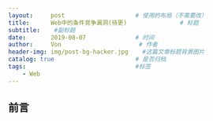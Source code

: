 ```yaml
---
layout:     post                    # 使用的布局（不需要改）
title:      Web中的条件竞争漏洞(待更)               # 标题 
subtitle:    #副标题
date:       2019-08-07              # 时间
author:     Von                      # 作者
header-img: img/post-bg-hacker.jpg    #这篇文章标题背景图片
catalog: true                       # 是否归档
tags:                               #标签
    - Web
---
```


前言
---
    
